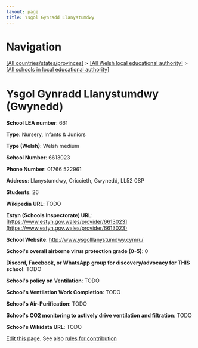 ```yaml
---
layout: page
title: Ysgol Gynradd Llanystumdwy
---
```

# Navigation

[[All countries/states/provinces]](../../..) > [[All Welsh local educational authority]](../..) > [[All schools in local educational authority]](..)

# Ysgol Gynradd Llanystumdwy (Gwynedd)

**School LEA number**: 661

**Type**: Nursery, Infants & Juniors

**Type (Welsh)**: Welsh medium

**School Number**: 6613023

**Phone Number**: 01766 522961

**Address**: Llanystumdwy, Criccieth, Gwynedd, LL52 0SP

**Students**: 26

**Wikipedia URL**: TODO

**Estyn (Schools Inspectorate) URL**: [https://www.estyn.gov.wales/provider/6613023](https://www.estyn.gov.wales/provider/6613023)

**School Website**: http://www.ysgolllanystumdwy.cymru/

**School's overall airborne virus protection grade (0-5)**: 0

**Discord, Facebook, or WhatsApp group for discovery/advocacy for THIS school**: TODO

**School's policy on Ventilation**: TODO

**School's Ventilation Work Completion**: TODO

**School's Air-Purification**: TODO

**School's CO2 monitoring to actively drive ventilation and filtration**: TODO

**School's Wikidata URL**: TODO




[Edit this page](https://github.com/ventilate-schools/Wales/edit/prif/./Gwynedd/Ysgol_Gynradd_Llanystumdwy.md). See also [rules for contribution](../../../contribution-rules/)